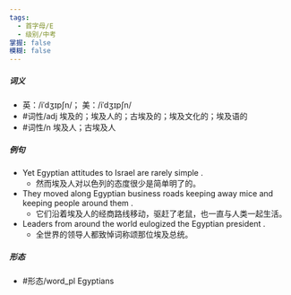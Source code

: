 ```yaml
---
tags:
  - 首字母/E
  - 级别/中考
掌握: false
模糊: false
---
```

##### 词义
- 英：/iˈdʒɪpʃn/； 美：/iˈdʒɪpʃn/
- #词性/adj  埃及的；埃及人的；古埃及的；埃及文化的；埃及语的
- #词性/n  埃及人；古埃及人
##### 例句
- Yet Egyptian attitudes to Israel are rarely simple .
	- 然而埃及人对以色列的态度很少是简单明了的。
- They moved along Egyptian business roads keeping away mice and keeping people around them .
	- 它们沿着埃及人的经商路线移动，驱赶了老鼠，也一直与人类一起生活。
- Leaders from around the world eulogized the Egyptian president .
	- 全世界的领导人都致悼词称颂那位埃及总统。
##### 形态
- #形态/word_pl Egyptians
